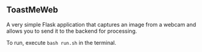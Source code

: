 ## ToastMeWeb

A very simple Flask application that captures an image from a webcam and allows you to send it to
the backend for processing.

To run, execute `bash run.sh` in the terminal.

